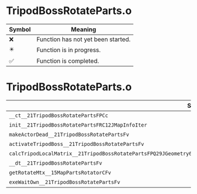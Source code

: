 # TripodBossRotateParts.o
| Symbol | Meaning 
| ------------- | ------------- 
| :x: | Function has not yet been started. 
| :eight_pointed_black_star: | Function is in progress. 
| :white_check_mark: | Function is completed. 


# TripodBossRotateParts.o
| Symbol | Decompiled? |
| ------------- | ------------- |
| `__ct__21TripodBossRotatePartsFPCc` | :x: |
| `init__21TripodBossRotatePartsFRC12JMapInfoIter` | :x: |
| `makeActorDead__21TripodBossRotatePartsFv` | :x: |
| `activateTripodBoss__21TripodBossRotatePartsFv` | :x: |
| `calcTripodLocalMatrix__21TripodBossRotatePartsFPQ29JGeometry64TPosition3<Q29JGeometry38TMatrix34<Q29JGeometry13SMatrix34C<f>>>` | :x: |
| `__dt__21TripodBossRotatePartsFv` | :x: |
| `getRotateMtx__15MapPartsRotatorCFv` | :x: |
| `exeWaitOwn__21TripodBossRotatePartsFv` | :x: |
